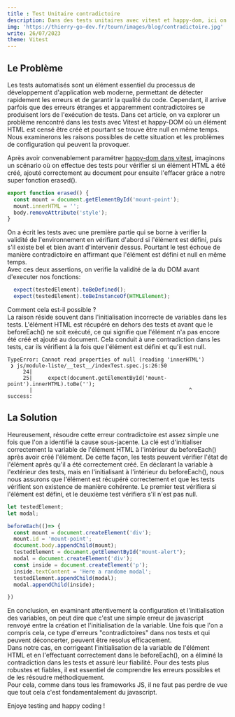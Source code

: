 ```yaml
---
title : Test Unitaire contradictoire
description: Dans des tests unitaires avec vitest et happy-dom, ici on se retrouve a avoir un element HTML à la fois define et NULL, convenons en, c'est un peu casse-pied!
img: 'https://thierry-go-dev.fr/tourn/images/blog/contradictoire.jpg'
write: 26/07/2023
theme: Vitest
---
```



## Le Problème

Les tests automatisés sont un élément essentiel du processus de développement d'application web  moderne, permettant de détecter rapidement les erreurs et de garantir la qualité du code. Cependant, il arrive parfois que des erreurs étranges et apparemment contradictoires se produisent lors de l'exécution de tests. Dans cet article, on va explorer un problème rencontré dans les tests avec Vitest et happy-DOM où un élément HTML est censé être créé et pourtant se trouve être null en même temps.   
Nous examinerons les raisons possibles de cette situation et les problèmes de configuration qui peuvent la provoquer.   
   
Après avoir convenablement paramétrer [happy-dom dans vitest](https://thierry-go-dev.fr/blog/happy-dom), imaginons un scénario où on effectue des tests pour vérifier si un élément HTML a été créé, ajouté correctement au document pour ensuite l'effacer grâce a notre super fonction erased().   
```js
export function erased() {
  const mount = document.getElementById('mount-point');
  mount.innerHTML = '';
  body.removeAttribute('style');
}
```

On a écrit les tests avec une première partie qui se borne à verifier la validité de l'environnement en vérifiant d'abord si l'élément est défini, puis s'il existe bel et bien avant d'intervenir dessus. Pourtant le test échoue de manière contradictoire en affirmant que l'élément est défini et null en même temps.  
Avec ces deux assertions, on verifie la validité de la du DOM avant d'executer nos fonctions:   
```js
  expect(testedElement).toBeDefined();
  expect(testedElement).toBeInstanceOf(HTMLElement);
```

Comment cela est-il possible ?   
La raison réside souvent dans l'initialisation incorrecte de variables dans les tests. L'élément HTML est récupéré en dehors des tests et avant que le beforeEach() ne soit exécuté, ce qui signifie que l'élément n'a pas encore été créé et ajouté au document. Cela conduit à une contradiction dans les tests, car ils vérifient à la fois que l'élément est défini et qu'il est null.   
```shell
TypeError: Cannot read properties of null (reading 'innerHTML')
 ❯ js/module-liste/__test__/indexTest.spec.js:26:50
     24|     
     25|     expect(document.getElementById('mount-point').innerHTML).toBe('');
       |                                                  ^
success:
```

## La Solution

Heureusement, résoudre cette erreur contradictoire est assez simple une fois que l'on a identifié la cause sous-jacente. La clé est d'initialiser correctement la variable de l'élément HTML à l'intérieur du beforeEach() après avoir créé l'élément. De cette façon, les tests peuvent vérifier l'état de l'élément après qu'il a été correctement créé. En déclarant la variable à l'extérieur des tests, mais en l'initialisant à l'intérieur du beforeEach(), nous nous assurons que l'élément est récupéré correctement et que les tests vérifient son existence de manière cohérente. Le premier test vérifiera si l'élément est défini, et le deuxième test vérifiera s'il n'est pas null.   

```js
let testedElement;
let modal;

beforeEach(()=> {
  const mount = document.createElement('div');
  mount.id = 'mount-point';
  document.body.appendChild(mount);
  testedElement = document.getElementById("mount-alert");
  modal = document.createElement('div');
  const inside = document.createElement('p');
  inside.textContent = 'Here a randome modal';
  testedElement.appendChild(modal);
  modal.appendChild(inside);

})
```
   
En conclusion, en examinant attentivement la configuration et l'initialisation des variables, on peut dire que c'est une simple erreur de javascript renvoyé entre la création et l'initialisation de la variable. Une fois que l'on a compris cela, ce type d'erreurs "contradictoires" dans nos tests et qui peuvent déconcerter, peuvent être resolus efficacement.   
Dans notre cas, en corrigeant l'initialisation de la variable de l'élément HTML et en l'effectuant correctement dans le beforeEach(), on a éliminé la contradiction dans les tests et assuré leur fiabilité. Pour des tests plus robustes et fiables, il est essentiel de comprendre les erreurs possibles et de les résoudre méthodiquement.   
Pour cela, comme dans tous les frameworks JS, il ne faut pas perdre de vue que tout cela c'est fondamentalement du javascript.   
  
Enjoye testing and happy coding !
   
